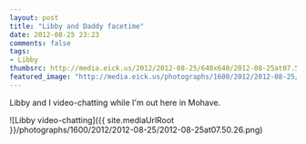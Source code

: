 ```yaml
---
layout: post
title: "Libby and Daddy facetime"
date: 2012-08-25 23:23
comments: false
tags: 
- Libby
thumbsrc: http://media.eick.us/2012/2012-08-25/640x640/2012-08-25at07.50.26.png
featured_image: "http://media.eick.us/photographs/1600/2012/2012-08-25/2012-08-25at07.50.26.png"
---
```

Libby and I video-chatting while I'm out here in Mohave. 

![Libby video-chatting]({{ site.mediaUrlRoot }}/photographs/1600/2012/2012-08-25/2012-08-25at07.50.26.png)
